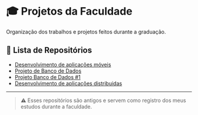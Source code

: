 # 🎓 Projetos da Faculdade

Organização dos trabalhos e projetos feitos durante a graduação.

## 📁 Lista de Repositórios

- [Desenvolvimento de aplicações móveis](https://github.com/zetuppi/CURSO-UNICARIOCA---DEV.-APLICA-ES-M-VEIS)
- [Projeto de Banco de Dados](https://github.com/zetuppi/banco-de-dados)
- [Projeto Banco de Dados #1](https://github.com/zetuppi/Projeto-Banco-de-dados)
- [Desenvolvimento de aplicações distribuidas](https://github.com/zetuppi/APS---Aplica-oes-distribuidas)

---

> ⚠️ Esses repositórios são antigos e servem como registro dos meus estudos durante a faculdade.
